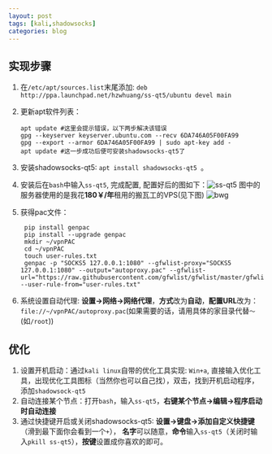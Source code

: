 ```yaml
---
layout: post
tags: [kali,shadowsocks]
categories: blog
---
```


## 实现步骤
1. 在`/etc/apt/sources.list`末尾添加: `deb http://ppa.launchpad.net/hzwhuang/ss-qt5/ubuntu devel main`
2. 更新apt软件列表：
	```
	apt update #这里会提示错误，以下两步解决该错误
	gpg --keyserver keyserver.ubuntu.com --recv 6DA746A05F00FA99
	gpg --export --armor 6DA746A05F00FA99 | sudo apt-key add -
	apt update #这一步成功后便可安装shadowsocks-qt5了
	```
3. 安装shadowsocks-qt5: `apt install shadowsocks-qt5 `。
4. 安装后在`bash`中输入`ss-qt5`, 完成配置, 配置好后的图如下：![ss-qt5](http://wsxq12.55555.io/ss-qt5)
   图中的服务器使用的是我花**180￥/年**租用的搬瓦工的VPS(见下图)
   ![bwg](http://wsxq12.55555.io/bwg)
4. 获得pac文件：

	    pip install genpac
	    pip install --upgrade genpac
	    mkdir ~/vpnPAC
	    cd ~/vpnPAC
	    touch user-rules.txt
	    genpac -p "SOCKS5 127.0.0.1:1080" --gfwlist-proxy="SOCKS5 127.0.0.1:1080" --output="autoproxy.pac" --gfwlist-url="https://raw.githubusercontent.com/gfwlist/gfwlist/master/gfwlist.txt" --user-rule-from="user-rules.txt"

												
5. 系统设置自动代理: **设置->网络->网络代理**，**方式**改为**自动**，**配置URL**改为：`file://~/vpnPAC/autoproxy.pac`(如果需要的话，请用具体的家目录代替`～`(如`/root`))

## 优化
1. 设置开机启动：通过`kali linux`自带的优化工具实现: `Win+a`, 直接输入优化工具，出现优化工具图标（当然你也可以自己找），双击，找到开机启动程序，添加`shadowsock-qt5`
2. 自动连接某个节点：打开`bash`，输入`ss-qt5`，**右键某个节点->编辑->程序启动时自动连接**
3. 通过快捷键开启或关闭shadowsocks-qt5: **设置->键盘->添加自定义快捷键**（滑到最下面你会看到一个`+`）， **名字**可以随意，**命令**输入`ss-qt5`（关闭时输入`pkill ss-qt5`），**按键**设置成你喜欢的即可。

